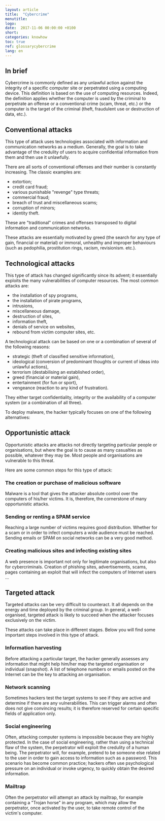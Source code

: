 ```yaml
---
layout: article
title:  "Cybercrime"
menutitle:
logo:
date:  2017-11-06 00:00:00 +0100
short:
categories: knowhow
toc: true
ref: glossarycybercrime
lang: en
---
```

## In brief
Cybercrime is commonly defined as any unlawful action against the integrity of a specific computer site or perpetrated using a computing device. This definition is based on the use of computing resources. Indeed, the definition applies whether the computer is used by the criminal to perpetrate an offense or a conventional crime (scam, threat, etc.) or the computer is the target of the criminal (theft, fraudulent use or destruction of data, etc.).

## Conventional attacks
This type of attack uses technologies associated with information and communication networks as a medium. Generally, the goal is to take advantage of the credulity of users to acquire confidential information from them and then use it unlawfully.

There are all sorts of conventional offenses and their number is constantly increasing. The classic examples are:

* extortion;
* credit card fraud;
* various punishable "revenge" type threats;
* commercial fraud;
* breach of trust and miscellaneous scams;
* corruption of minors;
* identity theft.

These are "traditional" crimes and offenses transposed to digital information and communication networks.

These attacks are essentially motivated by greed (the search for any type of gain, financial or material) or immoral, unhealthy and improper behaviours (such as pedophilia, prostitution rings, racism, revisionism. etc.).

## Technological attacks
This type of attack has changed significantly since its advent; it essentially exploits the many vulnerabilities of computer resources. The most common attacks are:

* the installation of spy programs,
* the installation of pirate programs,
* intrusions,
* miscellaneous damage,
* destruction of sites,
* information theft,
* denials of service on websites,
* rebound from victim computer sites, etc.

A technological attack can be based on one or a combination of several of the following reasons:

* strategic (theft of classified sensitive information),
* ideological (conversion of predominant thoughts or current of ideas into unlawful actions),
* terrorism (destabilising an established order),
* greed (financial or material gain),
* entertainment (for fun or sport),
* vengeance (reaction to any kind of frustration).

They either target confidentiality, integrity or the availability of a computer system (or a combination of all three).

To deploy malware, the hacker typically focuses on one of the following alternatives:

## Opportunistic attack
Opportunistic attacks are attacks not directly targeting particular people or organisations, but where the goal is to cause as many casualties as possible, whatever they may be. Most people and organisations are vulnerable to this threat.

Here are some common steps for this type of attack:

### The creation or purchase of malicious software
Malware is a tool that gives the attacker absolute control over the computers of his/her victims. It is, therefore, the cornerstone of many opportunistic attacks.

### Sending or renting a SPAM service
Reaching a large number of victims requires good distribution. Whether for a scam or in order to infect computers a wide audience must be reached. Sending emails or SPAM on social networks can be a very good method.

### Creating malicious sites and infecting existing sites
A web presence is important not only for legitimate organisations, but also for cybercriminals. Creation of phishing sites, advertisements, scams, pages containing an exploit that will infect the computers of Internet users ...

## Targeted attack
Targeted attacks can be very difficult to counteract. It all depends on the energy and time deployed by the criminal group. In general, a well-organised, targeted attack is likely to succeed when the attacker focuses exclusively on the victim.

These attacks can take place in different stages. Below you will find some important steps involved in this type of attack.

### Information harvesting
Before attacking a particular target, the hacker generally assesses any information that might help him/her map the targeted organisation or individual (snapshot). A list of telephone numbers or emails posted on the Internet can be the key to attacking an organisation.

### Network scanning
Sometimes hackers test the target systems to see if they are active and determine if there are any vulnerabilities. This can trigger alarms and often does not give convincing results; it is therefore reserved for certain specific fields of application only.

### Social engineering
Often, attacking computer systems is impossible because they are highly protected. In the case of social engineering, rather than using a technical flaw of the system, the perpetrator will exploit the credulity of a human being. The perpetrator will, for example, pretend to be someone else related to the user in order to gain access to information such as a password. This scenario has become common practice; hackers often use psychological pressure on an individual or invoke urgency, to quickly obtain the desired information.

### Mailtrap
Often the perpetrator will attempt an attack by mailtrap, for example containing a "Trojan horse" in any program, which may allow the perpetrator, once activated by the user, to take remote control of the victim's computer.
